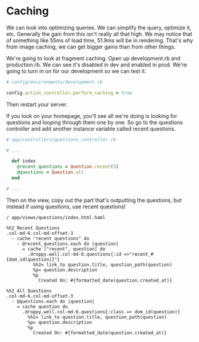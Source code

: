 # Caching

We can look into optimizing queries. We can simplify the query, optimize it, etc. Generally the gain from this isn't really all that high. We may notice that of something like 55ms of load time, 51.9ms will be in rendering. That's why from image caching, we can get bigger gains than from other things.  
  
We're going to look at fragment caching. Open up development.rb and production.rb. We can see it's disabled in dev and enabled in prod. We're going to turn in on for our development so we can test it.

```ruby
# config/environments/development.rb 

config.action_controller.perform_caching = true
```
Then restart your server.  
  
If you look on your homepage, you'll see all we're doing is looking for questions and looping through them one by one. So go to the questions controller and add another instance variable called recent questions.
```ruby
# app/controllers/questions_controller.rb

# ...

  def index
    @recent_questions = Question.recent(3)
    @questions = Question.all
  end

# ...

```
Then on the view, copy out the part that's outputting the questions, but instead if using questions, use recent questions!
```haml
/ app/views/questions/index.html.haml

%h2 Recent Questions
.col-md-6.col-md-offset-3
  - cache "recent questions" do
    - @recent_questions.each do |question|
      = cache ["recent", question] do
        .droppy.well.col-md-6.questions{:id =>"recent_#{dom_id(question)}"}
          %h2= link_to question.title, question_path(question)
          %p= question.description
          %p
            Created On: #{formatted_date(question.created_at)}

%h2 All Questions
.col-md-6.col-md-offset-3
  - @questions.each do |question|
    = cache question do
      .droppy.well.col-md-6.questions{:class => dom_id(question)}
        %h2= link_to question.title, question_path(question)
        %p= question.description
        %p
          Created On: #{formatted_date(question.created_at)}
```